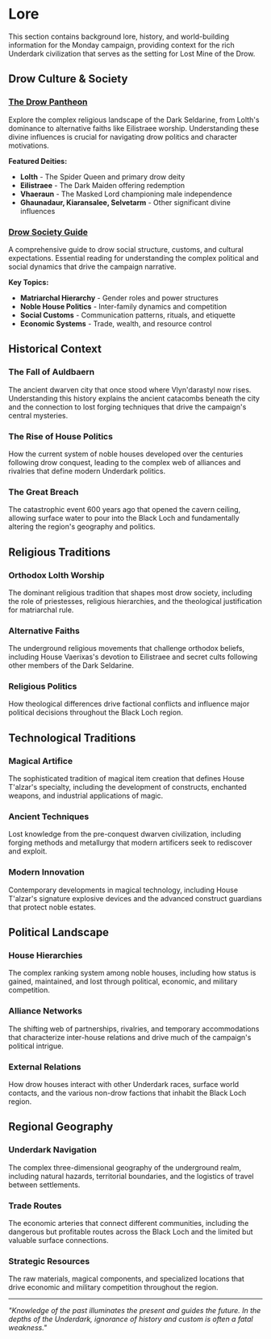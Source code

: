 # Lore

<link rel="stylesheet" href="../drow_theme.css">

This section contains background lore, history, and world-building information for the Monday campaign, providing context for the rich Underdark civilization that serves as the setting for Lost Mine of the Drow.

## Drow Culture & Society

### [The Drow Pantheon](drow_pantheon.md)
Explore the complex religious landscape of the Dark Seldarine, from Lolth's dominance to alternative faiths like Eilistraee worship. Understanding these divine influences is crucial for navigating drow politics and character motivations.

**Featured Deities:**
- **Lolth** - The Spider Queen and primary drow deity
- **Eilistraee** - The Dark Maiden offering redemption
- **Vhaeraun** - The Masked Lord championing male independence
- **Ghaunadaur, Kiaransalee, Selvetarm** - Other significant divine influences

### [Drow Society Guide](drow_society.md)
A comprehensive guide to drow social structure, customs, and cultural expectations. Essential reading for understanding the complex political and social dynamics that drive the campaign narrative.

**Key Topics:**
- **Matriarchal Hierarchy** - Gender roles and power structures
- **Noble House Politics** - Inter-family dynamics and competition
- **Social Customs** - Communication patterns, rituals, and etiquette
- **Economic Systems** - Trade, wealth, and resource control

## Historical Context

### **The Fall of Auldbaern**
The ancient dwarven city that once stood where Vlyn'darastyl now rises. Understanding this history explains the ancient catacombs beneath the city and the connection to lost forging techniques that drive the campaign's central mysteries.

### **The Rise of House Politics**
How the current system of noble houses developed over the centuries following drow conquest, leading to the complex web of alliances and rivalries that define modern Underdark politics.

### **The Great Breach**
The catastrophic event 600 years ago that opened the cavern ceiling, allowing surface water to pour into the Black Loch and fundamentally altering the region's geography and politics.

## Religious Traditions

### **Orthodox Lolth Worship**
The dominant religious tradition that shapes most drow society, including the role of priestesses, religious hierarchies, and the theological justification for matriarchal rule.

### **Alternative Faiths**
The underground religious movements that challenge orthodox beliefs, including House Vaerixas's devotion to Eilistraee and secret cults following other members of the Dark Seldarine.

### **Religious Politics**
How theological differences drive factional conflicts and influence major political decisions throughout the Black Loch region.

## Technological Traditions

### **Magical Artifice**
The sophisticated tradition of magical item creation that defines House T'alzar's specialty, including the development of constructs, enchanted weapons, and industrial applications of magic.

### **Ancient Techniques**
Lost knowledge from the pre-conquest dwarven civilization, including forging methods and metallurgy that modern artificers seek to rediscover and exploit.

### **Modern Innovation**
Contemporary developments in magical technology, including House T'alzar's signature explosive devices and the advanced construct guardians that protect noble estates.

## Political Landscape

### **House Hierarchies**
The complex ranking system among noble houses, including how status is gained, maintained, and lost through political, economic, and military competition.

### **Alliance Networks**
The shifting web of partnerships, rivalries, and temporary accommodations that characterize inter-house relations and drive much of the campaign's political intrigue.

### **External Relations**
How drow houses interact with other Underdark races, surface world contacts, and the various non-drow factions that inhabit the Black Loch region.

## Regional Geography

### **Underdark Navigation**
The complex three-dimensional geography of the underground realm, including natural hazards, territorial boundaries, and the logistics of travel between settlements.

### **Trade Routes**
The economic arteries that connect different communities, including the dangerous but profitable routes across the Black Loch and the limited but valuable surface connections.

### **Strategic Resources**
The raw materials, magical components, and specialized locations that drive economic and military competition throughout the region.

---

*"Knowledge of the past illuminates the present and guides the future. In the depths of the Underdark, ignorance of history and custom is often a fatal weakness."*
